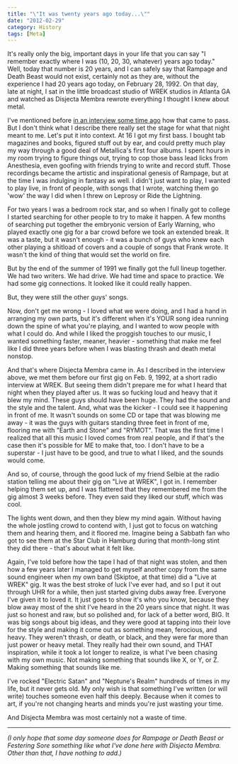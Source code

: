 ```yaml
---
title: "\"It was twenty years ago today...\""
date: "2012-02-29"
category: History
tags: [Meta]
---
```


It's really only the big, important days in your life that you can say "I remember exactly where I was (10, 20, 30, whatever) years ago today." Well, today that number is 20 years, and I can safely say that Rampage and Death Beast would not exist, certainly not as they are, without the experience I had 20 years ago today, on February 28, 1992. On that day, late at night, I sat in the little broadcast studio of WREK studios in Atlanta GA and watched as Disjecta Membra rewrote everything I thought I knew about metal.

I've mentioned before [in an interview some time ago](http://metalcrypt.com/pages/interviews.php?intid=199) how that came to pass. But I don't think what I describe there really set the stage for what that night meant to me. Let's put it into context. At 16 I got my first bass. I bought tab magazines and books, figured stuff out by ear, and could pretty much play my way through a good deal of Metallica's first four albums. I spent hours in my room trying to figure things out, trying to cop those bass lead licks from Anesthesia, even goofing with friends trying to write and record stuff. Those recordings became the artistic and inspirational genesis of Rampage, but at the time I was indulging in fantasy as well. I didn't just want to play, I wanted to play live, in front of people, with songs that I wrote, watching them go 'wow' the way I did when I threw on Leprosy or Ride the Lightning.

For two years I was a bedroom rock star, and so when I finally got to college I started searching for other people to try to make it happen. A few months of searching put together the embryonic version of Early Warning, who played exactly one gig for a bar crowd before we took an extended break. It was a taste, but it wasn't enough - it was a bunch of guys who knew each other playing a shitload of covers and a couple of songs that Frank wrote. It wasn't the kind of thing that would set the world on fire.

But by the end of the summer of 1991 we finally got the full lineup together. We had two writers. We had drive. We had time and space to practice. We had some gig connections. It looked like it could really happen.

But, they were still the other guys' songs.

Now, don't get me wrong - I loved what we were doing, and I had a hand in arranging my own parts, but it's different when it's YOUR song idea running down the spine of what you're playing, and I wanted to wow people with what I could do. And while I liked the proggish touches to our music, I wanted something faster, meaner, heavier - something that make me feel like I did three years before when I was blasting thrash and death metal nonstop.

And that's where Disjecta Membra came in. As I described in the interview above, we met them before our first gig on Feb. 9, 1992, at a short radio interview at WREK. But seeing them didn't prepare me for what I heard that night when they played after us. It was so fucking loud and heavy that it blew my mind. These guys should have been huge. They had the sound and the style and the talent. And, what was the kicker - I could see it happening in front of me. It wasn't sounds on some CD or tape that was blowing me away - it was the guys with guitars standing three feet in front of me, flooring me with "Earth and Stone" and "RYMOT". That was the first time I realized that all this music I loved comes from real people, and if that's the case then it's possible for ME to make that, too. I don't have to be a superstar - I just have to be good, and true to what I liked, and the sounds would come.

And so, of course, through the good luck of my friend Selbie at the radio station telling me about their gig on "Live at WREK", I got in. I remember helping them set up, and I was flattered that they remembered me from the gig almost 3 weeks before. They even said they liked our stuff, which was cool.

The lights went down, and then they blew my mind again. Without having the whole jostling crowd to contend with, I just got to focus on watching them and hearing them, and it floored me. Imagine being a Sabbath fan who got to see them at the Star Club in Hamburg during that month-long stint they did there - that's about what it felt like.

Again, I've told before how the tape I had of that night was stolen, and then how a few years later I managed to get myself another copy from the same sound engineer when my own band (Skiptoe, at that time) did a "Live at WREK" gig. It was the best stroke of luck I've ever had, and so I put it out through UHR for a while, then just started giving dubs away free. Everyone I've given it to loved it. It just goes to show it's who you know, because they blow away most of the shit I've heard in the 20 years since that night. It was just so honest and raw, but so polished and, for lack of a better word, BIG. It was big songs about big ideas, and they were good at tapping into their love for the style and making it come out as something mean, ferocious, and heavy. They weren't thrash, or death, or black, and they were far more than just power or heavy metal. They really had their own sound, and THAT inspiration, while it took a lot longer to realize, is what I've been chasing with my own music. Not making something that sounds like X, or Y, or Z. Making something that sounds like me.

I've rocked "Electric Satan" and "Neptune's Realm" hundreds of times in my life, but it never gets old. My only wish is that something I've written (or will write) touches someone even half this deeply. Because when it comes to art, if you're not changing hearts and minds you're just wasting your time.

And Disjecta Membra was most certainly not a waste of time.

***

*(I only hope that some day someone does for Rampage or Death Beast or Festering Sore something like what I've done here with Disjecta Membra. Other than that, I have nothing to add.)*
